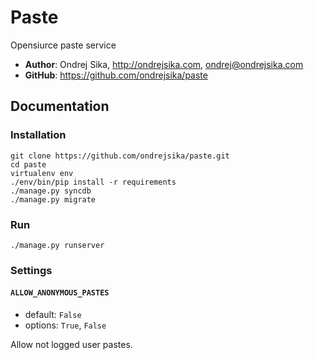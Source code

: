Paste
=====

Opensiurce paste service

* __Author__: Ondrej Sika, <http://ondrejsika.com>, <ondrej@ondrejsika.com>
* __GitHub__: <https://github.com/ondrejsika/paste>


Documentation
-------------

### Installation

```
git clone https://github.com/ondrejsika/paste.git
cd paste
virtualenv env
./env/bin/pip install -r requirements
./manage.py syncdb
./manage.py migrate
```

### Run

```
./manage.py runserver
```

### Settings

#### `ALLOW_ANONYMOUS_PASTES`

* default: `False`
* options: `True`, `False`

Allow not logged user pastes.


